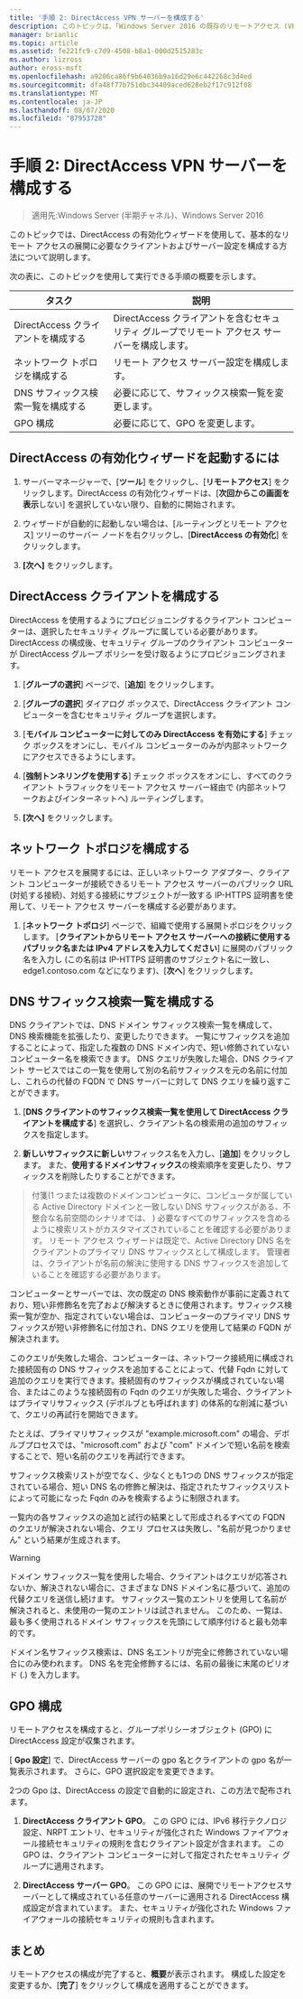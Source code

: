 ```yaml
---
title: '手順 2: DirectAccess VPN サーバーを構成する'
description: このトピックは、「Windows Server 2016 の既存のリモートアクセス (VPN) 展開に DirectAccess を追加する」の一部です。
manager: brianlic
ms.topic: article
ms.assetid: fe221fc9-c7d9-4508-b8a1-000d2515283c
ms.author: lizross
author: eross-msft
ms.openlocfilehash: a9206ca86f9b64036b9a16d29e6c442268c3d4ed
ms.sourcegitcommit: dfa48f77b751dbc34409aced628eb2f17c912f08
ms.translationtype: MT
ms.contentlocale: ja-JP
ms.lasthandoff: 08/07/2020
ms.locfileid: "87953728"
---
```

#  <a name="step-2-configure-the-directaccess-vpn-server"></a>手順 2: DirectAccess VPN サーバーを構成する

>適用先:Windows Server (半期チャネル)、Windows Server 2016

このトピックでは、DirectAccess の有効化ウィザードを使用して、基本的なリモート アクセスの展開に必要なクライアントおよびサーバー設定を構成する方法について説明します。

次の表に、このトピックを使用して実行できる手順の概要を示します。

|タスク       |説明|
|-----------|-----------|
|DirectAccess クライアントを構成する|DirectAccess クライアントを含むセキュリティ グループでリモート アクセス サーバーを構成します。|
|ネットワーク トポロジを構成する|リモート アクセス サーバー設定を構成します。|
|DNS サフィックス検索一覧を構成する|必要に応じて、サフィックス検索一覧を変更します。|
|GPO 構成|必要に応じて、GPO を変更します。|

## <a name="to-start-the-enable-directacces-wizard"></a>DirectAccess の有効化ウィザードを起動するには

1. サーバーマネージャーで、[**ツール**] をクリックし、[**リモートアクセス**] をクリックします。DirectAccess の有効化ウィザードは、[**次回からこの画面を表示**しない] を選択していない限り、自動的に開始されます。

2. ウィザードが自動的に起動しない場合は、[ルーティングとリモート アクセス] ツリーのサーバー ノードを右クリックし、[**DirectAccess の有効化**] をクリックします。

3. **[次へ]** をクリックします。

## <a name="configure-directaccess-clients"></a>DirectAccess クライアントを構成する

DirectAccess を使用するようにプロビジョニングするクライアント コンピューターは、選択したセキュリティ グループに属している必要があります。 DirectAccess の構成後、セキュリティ グループのクライアント コンピューターが DirectAccess グループ ポリシーを受け取るようにプロビジョニングされます。

1. [**グループの選択**] ページで、[**追加**] をクリックします。

2. [**グループの選択**] ダイアログ ボックスで、DirectAccess クライアント コンピューターを含むセキュリティ グループを選択します。

3. [**モバイル コンピューターに対してのみ DirectAccess を有効にする**] チェック ボックスをオンにし、モバイル コンピューターのみが内部ネットワークにアクセスできるようにします。

4. [**強制トンネリングを使用する**] チェック ボックスをオンにし、すべてのクライアント トラフィックをリモート アクセス サーバー経由で (内部ネットワークおよびインターネットへ) ルーティングします。

5. **[次へ]** をクリックします。

## <a name="configure-the-network-topology"></a>ネットワーク トポロジを構成する

リモート アクセスを展開するには、正しいネットワーク アダプター、クライアント コンピューターが接続できるリモート アクセス サーバーのパブリック URL (対処する接続)、対処する接続にサブジェクトが一致する IP-HTTPS 証明書を使用して、リモート アクセス サーバーを構成する必要があります。

1. [**ネットワーク トポロジ**] ページで、組織で使用する展開トポロジをクリックします。 [**クライアントからリモート アクセス サーバーへの接続に使用するパブリック名または IPv4 アドレスを入力してください**] に展開のパブリック名を入力し (この名前は IP-HTTPS 証明書のサブジェクト名に一致し、edge1.contoso.com などになります)、[**次へ**] をクリックします。

## <a name="configure-the-dns-suffix-search-list"></a>DNS サフィックス検索一覧を構成する

DNS クライアントでは、DNS ドメイン サフィックス検索一覧を構成して、DNS 検索機能を拡張したり、変更したりできます。 一覧にサフィックスを追加することによって、指定した複数の DNS ドメイン内で、短い修飾されていないコンピューター名を検索できます。 DNS クエリが失敗した場合、DNS クライアント サービスではこの一覧を使用して別の名前サフィックスを元の名前に付加し、これらの代替の FQDN で DNS サーバーに対して DNS クエリを繰り返すことができます。

1. [**DNS クライアントのサフィックス検索一覧を使用して DirectAccess クライアントを構成する**] を選択し、クライアント名の検索用の追加のサフィックスを指定します。

2. **新しいサフィックスに新しい**サフィックス名を入力し、[**追加**] をクリックします。 また、**使用するドメインサフィックス**の検索順序を変更したり、サフィックスを削除したりすることができます。

>付箋\(1 つまたは複数のドメインコンピュータに、コンピュータが属している Active Directory ドメインと一致しない DNS サフィックスがある、不整合な名前空間のシナリオでは、 \) 必要なすべてのサフィックスを含めるように検索リストがカスタマイズされていることを確認する必要があります。 リモート アクセス ウィザードは既定で、Active Directory DNS 名をクライアントのプライマリ DNS サフィックスとして構成します。 管理者は、クライアントが名前の解決に使用する DNS サフィックスを追加していることを確認する必要があります。

コンピューターとサーバーでは、次の既定の DNS 検索動作が事前に定義されており、短い非修飾名を完了および解決するときに使用されます。サフィックス検索一覧が空か、指定されていない場合は、コンピューターのプライマリ DNS サフィックスが短い非修飾名に付加され、DNS クエリを使用して結果の FQDN が解決されます。

このクエリが失敗した場合、コンピューターは、ネットワーク接続用に構成された接続固有の DNS サフィックスを追加することによって、代替 Fqdn に対して追加のクエリを実行できます。接続固有のサフィックスが構成されていない場合、またはこのような接続固有の Fqdn のクエリが失敗した場合、クライアントはプライマリサフィックス (デボルブとも呼ばれます) の体系的な削減に基づいて、クエリの再試行を開始できます。

たとえば、プライマリサフィックスが "example.microsoft.com" の場合、デボルブプロセスでは、"microsoft.com" および "com" ドメインで短い名前を検索することで、短い名前のクエリを再試行できます。

サフィックス検索リストが空でなく、少なくとも1つの DNS サフィックスが指定されている場合、短い DNS 名の修飾と解決は、指定されたサフィックスリストによって可能になった Fqdn のみを検索するように制限されます。

一覧内の各サフィックスの追加と試行の結果として形成されるすべての FQDN のクエリが解決されない場合、クエリ プロセスは失敗し、"名前が見つかりません" という結果が生成されます。

> [!WARNING]
> ドメイン サフィックス一覧を使用した場合、クライアントはクエリが応答されないか、解決されない場合に、さまざまな DNS ドメイン名に基づいて、追加の代替クエリを送信し続けます。 サフィックス一覧のエントリを使用して名前が解決されると、未使用の一覧のエントリは試されません。 このため、一覧は、最も多く使用されるドメイン サフィックスを先頭にして順序付けると最も効率的です。
>
> ドメイン名サフィックス検索は、DNS 名エントリが完全に修飾されていない場合にのみ使われます。 DNS 名を完全修飾するには、名前の最後に末尾のピリオド (.) を入力します。

## <a name="gpo-configuration"></a>GPO 構成

リモートアクセスを構成すると、グループポリシーオブジェクト (GPO) に DirectAccess 設定が収集されます。

[ **Gpo 設定**] で、DirectAccess サーバーの gpo 名とクライアントの gpo 名が一覧表示されます。 さらに、GPO 選択設定を変更できます。

2つの Gpo は、DirectAccess の設定で自動的に設定され、この方法で配布されます。

1. **DirectAccess クライアント GPO**。 この GPO には、IPv6 移行テクノロジ設定、NRPT エントリ、セキュリティが強化された Windows ファイアウォール接続セキュリティの規則を含むクライアント設定が含まれます。 この GPO は、クライアント コンピューターに対して指定されたセキュリティ グループに適用されます。

2. **DirectAccess サーバー GPO**。 この GPO には、展開でリモートアクセスサーバーとして構成されている任意のサーバーに適用される DirectAccess 構成設定が含まれています。 また、セキュリティが強化された Windows ファイアウォールの接続セキュリティの規則も含まれます。

## <a name="summary"></a>まとめ

リモートアクセスの構成が完了すると、**概要**が表示されます。 構成した設定を変更するか、[**完了**] をクリックして構成を適用することができます。
